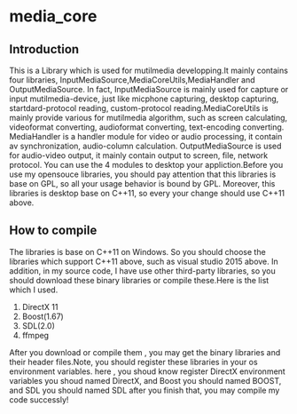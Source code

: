 # media_core
## Introduction ##
This is a Library which is used for mutilmedia developping.It mainly contains four libraries, InputMediaSource,MediaCoreUtils,MediaHandler and OutputMediaSource. In fact, InputMediaSource is mainly used for capture or input mutilmedia-device, just like micphone capturing, desktop capturing, startdard-protocol reading, custom-protocol reading.MediaCoreUtils is mainly provide various for mutilmedia algorithm, such as screen calculating, videoformat converting, audioformat converting, text-encoding converting. MediaHandler is a handler module for video or audio processing, it contain av synchronization, audio-column calculation. OutputMediaSource is used for audio-video output, it mainly contain output to screen, file, network protocol. You can use the 4 modules to desktop your appliction.Before you use my opensouce libraries, you should pay attention that this libraries is base on GPL, so all your usage behavior is bound by GPL. Moreover, this libraries is desktop base on C++11, so every your change should use C++11 above.
## How to compile ##
The libraries is base on C++11 on Windows. So you should choose the libraries which support C++11 above, such as visual studio 2015 above. In addition, in my source code, I have use other third-party libraries, so you should download these binary libraries or compile these.Here is the list which I used.
1. DirectX 11
2. Boost(1.67)
3. SDL(2.0)
4. ffmpeg

After you download or compile them , you may get the binary libraries and their header files.Note, you should register these libraries in your os environment variables. here , you shoud know register DirectX environment variables you shoud named DirectX, and Boost you should named BOOST, and SDL you should named SDL 
after you finish that, you may compile my code successly! 



